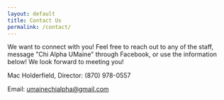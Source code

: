 ```yaml
---
layout: default
title: Contact Us
permalink: /contact/
---
```


<!-- Photo -->

We want to connect with you! Feel free to reach out to any of the staff, message "Chi Alpha UMaine" through Facebook, or use the information below! We look forward to meeting you!

Mac Holderfield, Director: (870) 978-0557

Email: [umainechialpha@gmail.com](mailto:umainechialpha@gmail.com)

